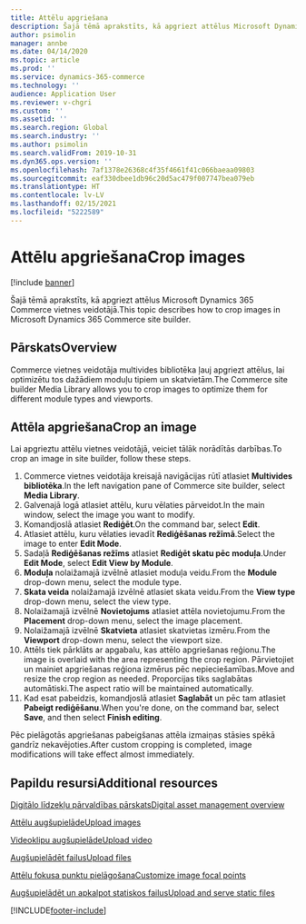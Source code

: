 ```yaml
---
title: Attēlu apgriešana
description: Šajā tēmā aprakstīts, kā apgriezt attēlus Microsoft Dynamics 365 Commerce vietnes veidotājā.
author: psimolin
manager: annbe
ms.date: 04/14/2020
ms.topic: article
ms.prod: ''
ms.service: dynamics-365-commerce
ms.technology: ''
audience: Application User
ms.reviewer: v-chgri
ms.custom: ''
ms.assetid: ''
ms.search.region: Global
ms.search.industry: ''
ms.author: psimolin
ms.search.validFrom: 2019-10-31
ms.dyn365.ops.version: ''
ms.openlocfilehash: 7af1378e26368c4f35f4661f41c066baeaa09803
ms.sourcegitcommit: eaf330dbee1db96c20d5ac479f007747bea079eb
ms.translationtype: HT
ms.contentlocale: lv-LV
ms.lasthandoff: 02/15/2021
ms.locfileid: "5222589"
---
```

# <a name="crop-images"></a><span data-ttu-id="21598-103">Attēlu apgriešana</span><span class="sxs-lookup"><span data-stu-id="21598-103">Crop images</span></span>

[!include [banner](includes/banner.md)]

<span data-ttu-id="21598-104">Šajā tēmā aprakstīts, kā apgriezt attēlus Microsoft Dynamics 365 Commerce vietnes veidotājā.</span><span class="sxs-lookup"><span data-stu-id="21598-104">This topic describes how to crop images in Microsoft Dynamics 365 Commerce site builder.</span></span>

## <a name="overview"></a><span data-ttu-id="21598-105">Pārskats</span><span class="sxs-lookup"><span data-stu-id="21598-105">Overview</span></span>

<span data-ttu-id="21598-106">Commerce vietnes veidotāja multivides bibliotēka ļauj apgriezt attēlus, lai optimizētu tos dažādiem moduļu tipiem un skatvietām.</span><span class="sxs-lookup"><span data-stu-id="21598-106">The Commerce site builder Media Library allows you to crop images to optimize them for different module types and viewports.</span></span>

## <a name="crop-an-image"></a><span data-ttu-id="21598-107">Attēla apgriešana</span><span class="sxs-lookup"><span data-stu-id="21598-107">Crop an image</span></span>

<span data-ttu-id="21598-108">Lai apgrieztu attēlu vietnes veidotājā, veiciet tālāk norādītās darbības.</span><span class="sxs-lookup"><span data-stu-id="21598-108">To crop an image in site builder, follow these steps.</span></span>

1. <span data-ttu-id="21598-109">Commerce vietnes veidotāja kreisajā navigācijas rūtī atlasiet **Multivides bibliotēka**.</span><span class="sxs-lookup"><span data-stu-id="21598-109">In the left navigation pane of Commerce site builder, select **Media Library**.</span></span>
1. <span data-ttu-id="21598-110">Galvenajā logā atlasiet attēlu, kuru vēlaties pārveidot.</span><span class="sxs-lookup"><span data-stu-id="21598-110">In the main window, select the image you want to modify.</span></span>
1. <span data-ttu-id="21598-111">Komandjoslā atlasiet **Rediģēt**.</span><span class="sxs-lookup"><span data-stu-id="21598-111">On the command bar, select **Edit**.</span></span>
1. <span data-ttu-id="21598-112">Atlasiet attēlu, kuru vēlaties ievadīt **Rediģēšanas režīmā**.</span><span class="sxs-lookup"><span data-stu-id="21598-112">Select the image to enter **Edit Mode**.</span></span>
1. <span data-ttu-id="21598-113">Sadaļā **Rediģēšanas režīms** atlasiet **Rediģēt skatu pēc moduļa**.</span><span class="sxs-lookup"><span data-stu-id="21598-113">Under **Edit Mode**, select **Edit View by Module**.</span></span>
1. <span data-ttu-id="21598-114">**Moduļa** nolaižamajā izvēlnē atlasiet moduļa veidu.</span><span class="sxs-lookup"><span data-stu-id="21598-114">From the **Module** drop-down menu, select the module type.</span></span>
1. <span data-ttu-id="21598-115">**Skata veida** nolaižamajā izvēlnē atlasiet skata veidu.</span><span class="sxs-lookup"><span data-stu-id="21598-115">From the **View type** drop-down menu, select the view type.</span></span>
1. <span data-ttu-id="21598-116">Nolaižamajā izvēlnē **Novietojums** atlasiet attēla novietojumu.</span><span class="sxs-lookup"><span data-stu-id="21598-116">From the **Placement** drop-down menu, select the image placement.</span></span>
1. <span data-ttu-id="21598-117">Nolaižamajā izvēlnē **Skatvieta** atlasiet skatvietas izmēru.</span><span class="sxs-lookup"><span data-stu-id="21598-117">From the **Viewport** drop-down menu, select the viewport size.</span></span>
1. <span data-ttu-id="21598-118">Attēls tiek pārklāts ar apgabalu, kas attēlo apgriešanas reģionu.</span><span class="sxs-lookup"><span data-stu-id="21598-118">The image is overlaid with the area representing the crop region.</span></span> <span data-ttu-id="21598-119">Pārvietojiet un mainiet apgriešanas reģiona izmērus pēc nepieciešamības.</span><span class="sxs-lookup"><span data-stu-id="21598-119">Move and resize the crop region as needed.</span></span> <span data-ttu-id="21598-120">Proporcijas tiks saglabātas automātiski.</span><span class="sxs-lookup"><span data-stu-id="21598-120">The aspect ratio will be maintained automatically.</span></span>
1. <span data-ttu-id="21598-121">Kad esat pabeidzis, komandjoslā atlasiet **Saglabāt** un pēc tam atlasiet **Pabeigt rediģēšanu**.</span><span class="sxs-lookup"><span data-stu-id="21598-121">When you're done, on the command bar, select **Save**, and then select **Finish editing**.</span></span> 

<span data-ttu-id="21598-122">Pēc pielāgotās apgriešanas pabeigšanas attēla izmaiņas stāsies spēkā gandrīz nekavējoties.</span><span class="sxs-lookup"><span data-stu-id="21598-122">After custom cropping is completed, image modifications will take effect almost immediately.</span></span>

## <a name="additional-resources"></a><span data-ttu-id="21598-123">Papildu resursi</span><span class="sxs-lookup"><span data-stu-id="21598-123">Additional resources</span></span>

[<span data-ttu-id="21598-124">Digitālo līdzekļu pārvaldības pārskats</span><span class="sxs-lookup"><span data-stu-id="21598-124">Digital asset management overview</span></span>](dam-overview.md)

[<span data-ttu-id="21598-125">Attēlu augšupielāde</span><span class="sxs-lookup"><span data-stu-id="21598-125">Upload images</span></span>](dam-upload-images.md)

[<span data-ttu-id="21598-126">Videoklipu augšupielāde</span><span class="sxs-lookup"><span data-stu-id="21598-126">Upload video</span></span>](dam-upload-video.md)

[<span data-ttu-id="21598-127">Augšupielādēt failus</span><span class="sxs-lookup"><span data-stu-id="21598-127">Upload files</span></span>](dam-upload-files.md)

[<span data-ttu-id="21598-128">Attēlu fokusa punktu pielāgošana</span><span class="sxs-lookup"><span data-stu-id="21598-128">Customize image focal points</span></span>](dam-custom-focal-point.md)

[<span data-ttu-id="21598-129">Augšupielādēt un apkalpot statiskos failus</span><span class="sxs-lookup"><span data-stu-id="21598-129">Upload and serve static files</span></span>](upload-serve-static-files.md)


[!INCLUDE[footer-include](../includes/footer-banner.md)]